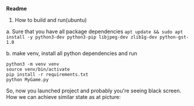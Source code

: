 **Readme**
1. How to build and run(ubuntu)

a. Sure that you have all package dependencies
```apt update && sudo apt install -y python3-dev python3-pip libjpeg-dev zlib1g-dev python-gst-1.0```
 
b. make venv, install all python dependencies and run
```
python3 -m venv venv
source venv/bin/activate
pip install -r requirements.txt
python MyGame.py
```
So, now you launched project and probably you're seeing black screen.
How we can achieve similar state as at picture:
 